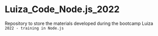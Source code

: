 # Luiza_Code_Node.js_2022


Repository to store the materials developed during the bootcamp Luiza<code> 2022 - training in Node.js
